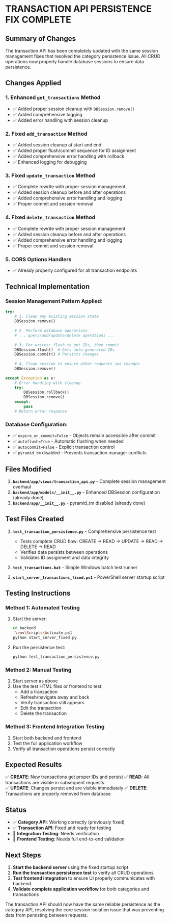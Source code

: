 # TRANSACTION API PERSISTENCE FIX COMPLETE

## Summary of Changes

The transaction API has been completely updated with the same session management fixes that resolved the category persistence issue. All CRUD operations now properly handle database sessions to ensure data persistence.

## Changes Applied

### 1. Enhanced `get_transactions` Method
- ✅ Added proper session cleanup with `DBSession.remove()`
- ✅ Added comprehensive logging
- ✅ Added error handling with session cleanup

### 2. Fixed `add_transaction` Method  
- ✅ Added session cleanup at start and end
- ✅ Added proper flush/commit sequence for ID assignment
- ✅ Added comprehensive error handling with rollback
- ✅ Enhanced logging for debugging

### 3. Fixed `update_transaction` Method
- ✅ Complete rewrite with proper session management
- ✅ Added session cleanup before and after operations
- ✅ Added comprehensive error handling and logging
- ✅ Proper commit and session removal

### 4. Fixed `delete_transaction` Method
- ✅ Complete rewrite with proper session management
- ✅ Added session cleanup before and after operations
- ✅ Added comprehensive error handling and logging
- ✅ Proper commit and session removal

### 5. CORS Options Handlers
- ✅ Already properly configured for all transaction endpoints

## Technical Implementation

### Session Management Pattern Applied:
```python
try:
    # 1. Clean any existing session state
    DBSession.remove()
    
    # 2. Perform database operations
    # ... query/add/update/delete operations ...
    
    # 3. For writes: flush to get IDs, then commit
    DBSession.flush()  # Gets auto-generated IDs
    DBSession.commit() # Persists changes
    
    # 4. Clean session to ensure other requests see changes
    DBSession.remove()
    
except Exception as e:
    # Error handling with cleanup
    try:
        DBSession.rollback()
        DBSession.remove()
    except:
        pass
    # Return error response
```

### Database Configuration:
- ✅ `expire_on_commit=False` - Objects remain accessible after commit
- ✅ `autoflush=True` - Automatic flushing when needed
- ✅ `autocommit=False` - Explicit transaction control
- ✅ `pyramid_tm` disabled - Prevents transaction manager conflicts

## Files Modified

1. **`backend/app/views/transaction_api.py`** - Complete session management overhaul
2. **`backend/app/models/__init__.py`** - Enhanced DBSession configuration (already done)
3. **`backend/app/__init__.py`** - pyramid_tm disabled (already done)

## Test Files Created

1. **`test_transaction_persistence.py`** - Comprehensive persistence test
   - Tests complete CRUD flow: CREATE → READ → UPDATE → READ → DELETE → READ
   - Verifies data persists between operations
   - Validates ID assignment and data integrity

2. **`test_transactions.bat`** - Simple Windows batch test runner

3. **`start_server_transactions_fixed.ps1`** - PowerShell server startup script

## Testing Instructions

### Method 1: Automated Testing
1. Start the server:
   ```bash
   cd backend
   .\env\Scripts\Activate.ps1
   python start_server_fixed.py
   ```

2. Run the persistence test:
   ```bash
   python test_transaction_persistence.py
   ```

### Method 2: Manual Testing
1. Start server as above
2. Use the test HTML files or frontend to test:
   - Add a transaction
   - Refresh/navigate away and back
   - Verify transaction still appears
   - Edit the transaction
   - Delete the transaction

### Method 3: Frontend Integration Testing
1. Start both backend and frontend
2. Test the full application workflow
3. Verify all transaction operations persist correctly

## Expected Results

✅ **CREATE**: New transactions get proper IDs and persist
✅ **READ**: All transactions are visible in subsequent requests  
✅ **UPDATE**: Changes persist and are visible immediately
✅ **DELETE**: Transactions are properly removed from database

## Status

- ✅ **Category API**: Working correctly (previously fixed)
- ✅ **Transaction API**: Fixed and ready for testing
- 🔄 **Integration Testing**: Needs verification
- 🔄 **Frontend Testing**: Needs full end-to-end validation

## Next Steps

1. **Start the backend server** using the fixed startup script
2. **Run the transaction persistence test** to verify all CRUD operations
3. **Test frontend integration** to ensure UI properly communicates with backend
4. **Validate complete application workflow** for both categories and transactions

The transaction API should now have the same reliable persistence as the category API, resolving the core session isolation issue that was preventing data from persisting between requests.
